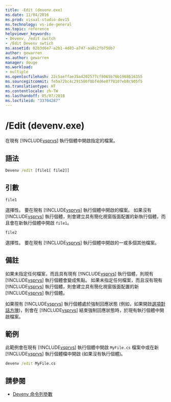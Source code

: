 ```yaml
---
title: -Edit (devenv.exe)
ms.date: 11/04/2016
ms.prod: visual-studio-dev15
ms.technology: vs-ide-general
ms.topic: reference
helpviewer_keywords:
- Devenv, /edit switch
- /Edit Devenv swtich
ms.assetid: 02b3d6e7-a2b1-4d83-a747-aa8c2fb758b7
author: gewarren
ms.author: gewarren
manager: douge
ms.workload:
- multiple
ms.openlocfilehash: 22c5aeffae35a4202577cf8065b76b1968616355
ms.sourcegitcommit: fe5a72bc4c291500f0bf4d6e0778107eb8c905f5
ms.translationtype: HT
ms.contentlocale: zh-TW
ms.lasthandoff: 05/07/2018
ms.locfileid: "33704287"
---
```

# <a name="edit-devenvexe"></a>/Edit (devenv.exe)
在現有 [!INCLUDE[vsprvs](../../code-quality/includes/vsprvs_md.md)] 執行個體中開啟指定的檔案。

## <a name="syntax"></a>語法

```cmd
Devenv /edit [file1[ file2]]
```

## <a name="arguments"></a>引數
 `file1`

 選擇性。 要在現有 [!INCLUDE[vsprvs](../../code-quality/includes/vsprvs_md.md)] 執行個體中開啟的檔案。 如果沒有 [!INCLUDE[vsprvs](../../code-quality/includes/vsprvs_md.md)] 執行個體，則會建立具有簡化視窗版面配置的新執行個體，而且會在新執行個體中開啟 `file1`。

 `file2`

 選擇性。 要在現有 [!INCLUDE[vsprvs](../../code-quality/includes/vsprvs_md.md)] 執行個體中開啟的一或多個其他檔案。

## <a name="remarks"></a>備註
 如果未指定任何檔案，而且具有現有 [!INCLUDE[vsprvs](../../code-quality/includes/vsprvs_md.md)] 執行個體，則現有 [!INCLUDE[vsprvs](../../code-quality/includes/vsprvs_md.md)] 執行個體會變成焦點。 如果未指定任何檔案，而且沒有現有 [!INCLUDE[vsprvs](../../code-quality/includes/vsprvs_md.md)] 執行個體，則會建立具有簡化視窗版面配置的新 [!INCLUDE[vsprvs](../../code-quality/includes/vsprvs_md.md)] 執行個體。

 如果現有 [!INCLUDE[vsprvs](../../code-quality/includes/vsprvs_md.md)] 執行個體處於強制回應狀態 (例如，如果開啟[選項對話方塊](../../ide/reference/options-dialog-box-visual-studio.md))，則會在 [!INCLUDE[vsprvs](../../code-quality/includes/vsprvs_md.md)] 結束強制回應狀態時，於現有執行個體中開啟檔案。

## <a name="example"></a>範例
 此範例會在現有 [!INCLUDE[vsprvs](../../code-quality/includes/vsprvs_md.md)] 執行個體中開啟 `MyFile.cs` 檔案中或在新 [!INCLUDE[vsprvs](../../code-quality/includes/vsprvs_md.md)] 執行個體檔中開啟 (如果沒有執行個體)。

```cmd
devenv /edit MyFile.cs
```

## <a name="see-also"></a>請參閱

- [Devenv 命令列參數](../../ide/reference/devenv-command-line-switches.md)